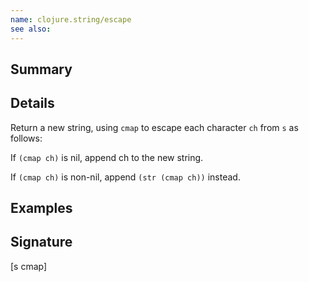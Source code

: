```yaml
---
name: clojure.string/escape
see also:
---
```


## Summary

## Details

Return a new string, using `cmap` to escape each character `ch` from `s` as follows:

If `(cmap ch)` is nil, append ch to the new string.

If `(cmap ch)` is non-nil, append `(str (cmap ch))` instead.

## Examples

## Signature
[s cmap]

